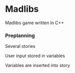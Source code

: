 # Madlibs
Madlibs game written in C++

### Preplanning
Several stories

User input stored in variables

Variables are inserted into story
